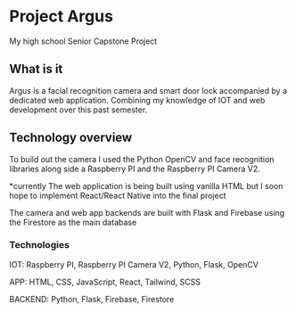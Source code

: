 # Project Argus

My high school Senior Capstone Project

## What is it

Argus is a facial recognition camera and smart door lock accompanied by a dedicated web application. Combining my knowledge of IOT and web development over this past semester.

## Technology overview

To build out the camera I used the Python OpenCV and face recognition libraries along side a Raspberry PI and the Raspberry PI Camera V2.

\*currently
The web application is being built using vanilla HTML but I soon hope to implement React/React Native into the final project

The camera and web app backends are built with Flask and Firebase using the Firestore as the main database

### Technologies

IOT: Raspberry PI, Raspberry PI Camera V2, Python, Flask, OpenCV

APP: HTML, CSS, JavaScript, React, Tailwind, SCSS

BACKEND: Python, Flask, Firebase, Firestore

